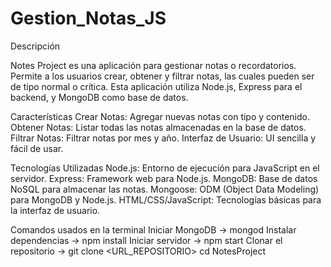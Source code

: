 # Gestion_Notas_JS

Descripción

Notes Project es una aplicación para gestionar notas o recordatorios. Permite a los usuarios crear, obtener y filtrar notas, las cuales pueden ser de tipo normal o crítica. Esta aplicación utiliza Node.js, Express para el backend, y MongoDB como base de datos.

Características
    Crear Notas: Agregar nuevas notas con tipo y contenido.
    Obtener Notas: Listar todas las notas almacenadas en la base de datos.
    Filtrar Notas: Filtrar notas por mes y año.
    Interfaz de Usuario: UI sencilla y fácil de usar.
    
Tecnologías Utilizadas
    Node.js: Entorno de ejecución para JavaScript en el servidor.
    Express: Framework web para Node.js.
    MongoDB: Base de datos NoSQL para almacenar las notas.
    Mongoose: ODM (Object Data Modeling) para MongoDB y Node.js.
    HTML/CSS/JavaScript: Tecnologías básicas para la interfaz de usuario.
    
Comandos usados en la terminal
Iniciar MongoDB -> mongod
Instalar dependencias -> npm install
Iniciar servidor -> npm start
Clonar el repositorio -> git clone <URL_REPOSITORIO>
cd NotesProject
